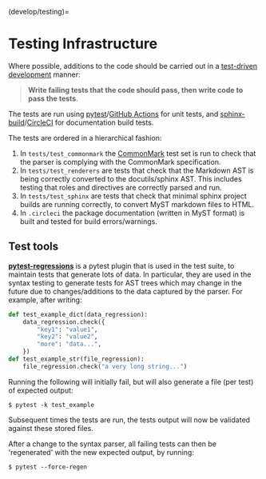(develop/testing)=

# Testing Infrastructure

Where possible, additions to the code should be carried out in a
[test-driven development](https://en.wikipedia.org/wiki/Test-driven_development)
manner:

> **Write failing tests that the code should pass, then write code to pass the tests**.

The tests are run using [pytest](https://docs.pytest.org)/[GitHub Actions](https://github.com/features/actions) for unit tests, and [sphinx-build](https://www.sphinx-doc.org/en/master/man/sphinx-build.html)/[CircleCI](https://circleci.com) for documentation build tests.

The tests are ordered in a hierarchical fashion:

1. In `tests/test_commonmark` the [CommonMark](https://github.com/commonmark/CommonMark.git) test set is run to check that the parser is complying with the CommonMark specification.
2. In `tests/test_renderers` are tests that check that the Markdown AST is being correctly converted to the docutils/sphinx AST. This includes testing that roles and directives are correctly parsed and run.
3. In `tests/test_sphinx` are tests that check that minimal sphinx project builds are running correctly, to convert MyST markdown files to HTML.
4. In `.circleci` the package documentation (written in MyST format) is built and tested for build errors/warnings.

## Test tools

[**pytest-regressions**](https://pytest-regressions.readthedocs.io) is a pytest plugin
that is used in the test suite, to maintain tests that generate lots of data.
In particular, they are used in the syntax testing to generate tests for AST trees
which may change in the future due to changes/additions to the data captured by the parser.
For example, after writing:

```python
def test_example_dict(data_regression):
    data_regression.check({
        "key1": "value1",
        "key2": "value2",
        "more": "data...",
    })
def test_example_str(file_regression):
    file_regression.check("a very long string...")
```

Running the following will initially fail,
but will also generate a file (per test) of expected output:

```console
$ pytest -k test_example
```

Subsequent times the tests are run, the tests output will now be validated against these stored files.

After a change to the syntax parser, all failing tests can then be 'regenerated' with the new
expected output, by running:

```console
$ pytest --force-regen
```
